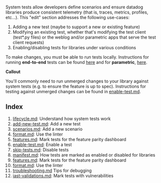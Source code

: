 System tests allow developers define scenarios and ensure datadog libraries produce consistent telemetry (that is, traces, metrics, profiles, etc...). This "edit" section addresses the following use-cases:

1. Adding a new test (maybe to support a new or existing feature)
2. Modifying an existing test, whether that's modifying the test client (test*.py files) or the weblog and/or parametric apps that serve the test client requests)
3. Enabling/disabling tests for libraries under various conditions

To make changes, you must be able to run tests locally. Instructions for running **end-to-end** tests can be found [here](https://github.com/DataDog/system-tests/blob/main/docs/execute/README.md#run-tests) and for **parametric**, [here](https://github.com/DataDog/system-tests/blob/main/docs/scenarios/parametric.md#running-the-tests).

**Callout**

You'll commonly need to run unmerged changes to your library against system tests (e.g. to ensure the feature is up to spec). Instructions for testing against unmerged changes can be found in [enable-test.md](./enable-test.md).

## Index
1. [lifecycle.md](./lifecycle.md): Understand how system tests work
2. [add-new-test.md](./add-new-test.md): Add a new test
3. [scenarios.md](./scenarios.md): Add a new scenario
4. [format.md](./format.md): Use the linter
5. [features.md](./features.md): Mark tests for the feature parity dashboard
6. [enable-test.md](./enable-test.md): Enable a test
7. [skip-tests.md](./skip-tests.md): Disable tests
8. [manifest.md](./manifest.md): How tests are marked as enabled or disabled for libraries
9. [features.md](./features.md): Mark tests for the feature parity dashboard
10. [format.md](./format.md): Use the linter
11. [troubleshooting.md](./troubleshooting.md) Tips for debugging
12. [iast-validations.md](./iast-validations.md): Mark tests with vulnerabilities
